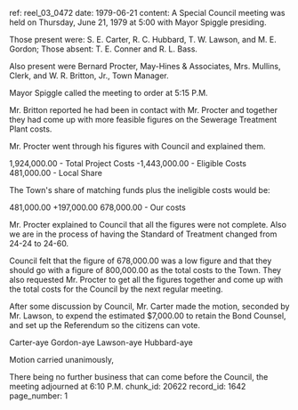 ref: reel_03_0472
date: 1979-06-21
content: A Special Council meeting was held on Thursday, June 21, 1979 at 5:00 with Mayor Spiggle presiding.

Those present were: S. E. Carter, R. C. Hubbard, T. W. Lawson, and M. E. Gordon; Those absent: T. E. Conner and R. L. Bass.

Also present were Bernard Procter, May-Hines & Associates, Mrs. Mullins, Clerk, and W. R. Britton, Jr., Town Manager.

Mayor Spiggle called the meeting to order at 5:15 P.M.

Mr. Britton reported he had been in contact with Mr. Procter and together they had come up with more feasible figures on the Sewerage Treatment Plant costs.

Mr. Procter went through his figures with Council and explained them.

1,924,000.00 - Total Project Costs
-1,443,000.00 - Eligible Costs
481,000.00 - Local Share

The Town's share of matching funds plus the ineligible costs would be:

481,000.00
+197,000.00
678,000.00 - Our costs

Mr. Procter explained to Council that all the figures were not complete. Also we are in the process of having the Standard of Treatment changed from 24-24 to 24-60.

Council felt that the figure of 678,000.00 was a low figure and that they should go with a figure of 800,000.00 as the total costs to the Town. They also requested Mr. Procter to get all the figures together and come up with the total costs for the Council by the next regular meeting.

After some discussion by Council, Mr. Carter made the motion, seconded by Mr. Lawson, to expend the estimated $7,000.00 to retain the Bond Counsel, and set up the Referendum so the citizens can vote.

Carter-aye  Gordon-aye  Lawson-aye  Hubbard-aye

Motion carried unanimously,

There being no further business that can come before the Council, the meeting adjourned at 6:10 P.M.
chunk_id: 20622
record_id: 1642
page_number: 1

